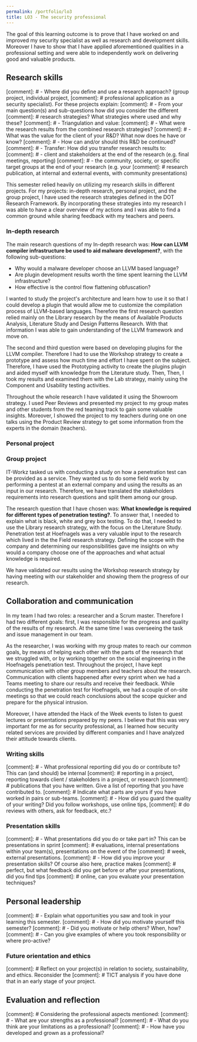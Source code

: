 ```yaml
---
permalink: /portfolio/lo3
title: LO3 - The security professional
---
```


The goal of this learning outcome is to prove that I have worked on and improved my security specialist as well as
research and development skills. Moreover I have to show that I have applied aforementioned qualities in a professional
setting and were able to independently work on delivering good and valuable products.

## Research skills

[comment]: # - Where did you define and use a research approach? (group project, individual project,
[comment]: # professional application as a security specialist). For these projects explain:
[comment]: # - From your main question(s) and sub-questions how did you consider the different
[comment]: # research strategies? What strategies where used and why these?
[comment]: # - Triangulation and value:
[comment]: # - What were the research results from the combined research strategies?
[comment]: # - What was the value for the client of your R&D? What now does he have or know?
[comment]: # - How can and/or should this R&D be continued?
[comment]: # - Transfer: How did you transfer research results to:
[comment]: # - client and stakeholders at the end of the research (e.g. final meetings, reporting)
[comment]: # - the community, society, or specific target groups at the end of your research (e.g. your
[comment]: # research publication, at internal and external events, with community presentations)

This semester relied heavily on utilizing my research skills in different projects. For my projects: in-depth research,
personal project, and the group project, I have used the research strategies defined in the DOT Research Framework.
By incorporating these strategies into my research I was able to have a clear overview of my actions and I was able
to find a common ground while sharing feedback with my teachers and peers.

### In-depth research

The main research questions of my In-depth research was:
**How can LLVM compiler infrastructure be used to aid malware development?**, with the following sub-questions:

- Why would a malware developer choose an LLVM based language?
- Are plugin development results worth the time spent learning the LLVM infrastructure?
- How effective is the control flow flattening obfuscation?

I wanted to study the project's architecture and learn how to use it so that I could develop a plugin that would allow
me to customize the compilation process of LLVM-based languages. Therefore the first research question relied mainly
on the Library research by the means of Available Products Analysis, Literature Study and Design Patterns Research. With
that information I was able to gain understanding of the LLVM framework and move on.

The second and third question were based on developing plugins for the LLVM compiler. Therefore I had to use the Workshop
strategy to create a prototype and assess how much time and effort I have spent on the subject. Therefore, I have used
the Prototyping activity to create the plugins plugin and aided myself with knowledge from the Literature study. Then,
Then, I took my results and examined them with the Lab strategy, mainly using the Component and Usability testing
activities.

Throughout the whole research I have validated it using the Showroom strategy. I used Peer Reviews and presented my
project to my group mates and other students from the red teaming track to gain some valuable insights. Moreover, I
showed the project to my teachers during one on one talks using the Product Review strategy to get some information
from the experts in the domain (teachers).

### Personal project

### Group project

IT-Workz tasked us with conducting a study on how a penetration test can be provided as a service. They wanted us to
do some field work by performing a pentest at an external company and using the results as an input in our research.
Therefore, we have translated the stakeholders requirements into research questions and split them among our group.

The research question that I have chosen was: **What knowledge is required for different types of penetration testing?**.
To answer that, I needed to explain what is black, white and grey box testing. To do that, I needed to use the Library
research strategy, with the focus on the Literature Study. Penetration test at Hoefnagels was a very valuable input
to the research which lived in the the Field research strategy. Defining the scope with the company and determining
our responsibilities gave me insights on why would a company choose one of the approaches and what actual knowledge
is required.

We have validated our results using the Workshop research strategy by having meeting with our stakeholder and
showing them the progress of our research.

## Collaboration and communication

In my team I had two roles: a researcher and a Scrum master. Therefore I had two different goals: first, I was
responsible for the progress and quality of the results of my research. At the same time I was overseeing the
task and issue management in our team.

As the researcher, I was working with my group mates to reach our common goals, by means of helping each other
with the parts of the research that we struggled with, or by working together on the social engineering in the
Hoefnagels penetration test. Throughout the project, I have kept communication with other group members and
teachers about the research. Communication with clients happened after every sprint when we had a Teams meeting
to share our results and receive their feedback. While conducting the penetration test for Hoefnagels, we had
a couple of on-site meetings so that we could reach conclusions about the scope quicker and prepare for the
physical intrusion.

Moreover, I have attended the Hack of the Week events to listen to guest lectures or presentations prepared by
my peers. I believe that this was very important for me as for security professional, as I learned how security
related services are provided by different companies and I have analyzed their attitude towards clients.

### Writing skills

[comment]: # - What professional reporting did you do or contribute to? This can (and should) be internal
[comment]: # reporting in a project, reporting towards client / stakeholders in a project, or research
[comment]: # publications that you have written. Give a list of reporting that you have contributed to.
[comment]: # Indicate what parts are yours if you have worked in pairs or sub-teams.
[comment]: # - How did you guard the quality of your writing? Did you follow workshops, use online tips,
[comment]: # do reviews with others, ask for feedback, etc.?

### Presentation skills

[comment]: # - What presentations did you do or take part in? This can be presentations in sprint
[comment]: # evaluations, internal presentations within your team(s), presentations on the event of the
[comment]: # week, external presentations.
[comment]: # - How did you improve your presentation skills? Of course also here, practice makes
[comment]: # perfect, but what feedback did you get before or after your presentations, did you find tips
[comment]: # online, can you evaluate your presentation techniques?

## Personal leadership

[comment]: # - Explain what opportunities you saw and took in your learning this semester.
[comment]: # - How did you motivate yourself this semester?
[comment]: # - Did you motivate or help others? When, how?
[comment]: # - Can you give examples of where you took responsibility or where pro-active?

### Future orientation and ethics

[comment]: # Reflect on your project(s) in relation to society, sustainability, and ethics. Reconsider the
[comment]: # TICT analysis if you have done that in an early stage of your project.

## Evaluation and reflection

[comment]: # Considering the professional aspects mentioned:
[comment]: # - What are your strengths as a professional?
[comment]: # - What do you think are your limitations as a professional?
[comment]: # - How have you developed and grown as a professional?